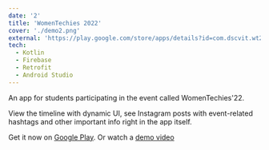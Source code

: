 ```yaml
---
date: '2'
title: 'WomenTechies 2022'
cover: './demo2.png'
external: 'https://play.google.com/store/apps/details?id=com.dscvit.wt22'
tech:
  - Kotlin
  - Firebase
  - Retrofit
  - Android Studio
---
```


An app for students participating in the event called WomenTechies'22.

View the timeline with dynamic UI, see Instagram posts with event-related hashtags and other important info right in the app itself.

Get it now on [Google Play](https://play.google.com/store/apps/details?id=com.dscvit.wt22). Or watch a [demo video](https://youtube.com/shorts/9HWi13hoFR4?feature=share)
